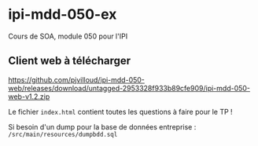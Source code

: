 # ipi-mdd-050-ex
Cours de SOA, module 050 pour l'IPI

## Client web à télécharger

https://github.com/pjvilloud/ipi-mdd-050-web/releases/download/untagged-2953328f933b89cfe909/ipi-mdd-050-web-v1.2.zip

Le fichier `index.html` contient toutes les questions à faire pour le TP !

Si besoin d'un dump pour la base de données entreprise : 
`/src/main/resources/dumpbdd.sql`
